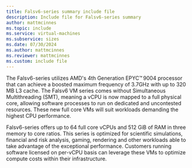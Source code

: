 ```yaml
---
title: Falsv6-series summary include file
description: Include file for Falsv6-series summary
author: mattmcinnes
ms.topic: include
ms.service: virtual-machines
ms.subservice: sizes
ms.date: 07/30/2024
ms.author: mattmcinnes
ms.reviewer: mattmcinnes
ms.custom: include file
---
```

The Falsv6-series utilizes AMD's 4th Generation EPYC™ 9004 processor that can achieve a boosted maximum frequency of 3.7GHz with up to 320 MB L3 cache. The Falsv6 VM series comes without Simultaneous Multithreading (SMT), meaning a vCPU is now mapped to a full physical core, allowing software processes to run on dedicated and uncontested resources. These new full core VMs will suit workloads demanding the highest CPU performance.

Falsv6-series offers up to 64 full core vCPUs and 512 GiB of RAM in three memory to core ratios. This series is optimized for scientific simulations, financial and risk analysis, gaming, rendering and other workloads able to take advantage of the exceptional performance. Customers running software licensed on per-vCPU basis can leverage these VMs to optimize compute costs within their infrastructure. 
